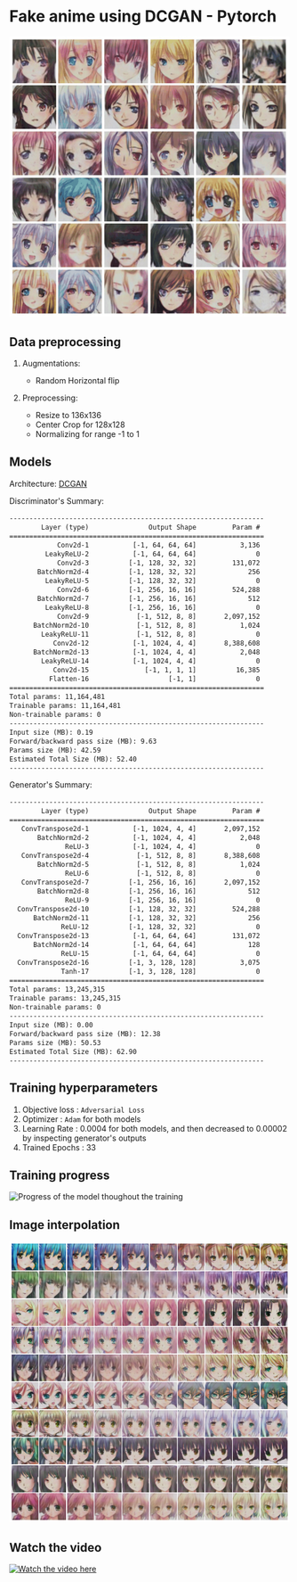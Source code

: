 # __Fake anime using DCGAN - Pytorch__

![Final outputs](final_outputs.png)

## __Data preprocessing__

1. Augmentations:
    - Random Horizontal flip

2. Preprocessing:
    - Resize to 136x136
    - Center Crop for 128x128
    - Normalizing for range -1 to 1


## __Models__

Architecture: [DCGAN](https://arxiv.org/abs/1511.06434)

Discriminator's Summary:

```
----------------------------------------------------------------
        Layer (type)               Output Shape         Param #
================================================================
            Conv2d-1           [-1, 64, 64, 64]           3,136
         LeakyReLU-2           [-1, 64, 64, 64]               0
            Conv2d-3          [-1, 128, 32, 32]         131,072
       BatchNorm2d-4          [-1, 128, 32, 32]             256
         LeakyReLU-5          [-1, 128, 32, 32]               0
            Conv2d-6          [-1, 256, 16, 16]         524,288
       BatchNorm2d-7          [-1, 256, 16, 16]             512
         LeakyReLU-8          [-1, 256, 16, 16]               0
            Conv2d-9            [-1, 512, 8, 8]       2,097,152
      BatchNorm2d-10            [-1, 512, 8, 8]           1,024
        LeakyReLU-11            [-1, 512, 8, 8]               0
           Conv2d-12           [-1, 1024, 4, 4]       8,388,608
      BatchNorm2d-13           [-1, 1024, 4, 4]           2,048
        LeakyReLU-14           [-1, 1024, 4, 4]               0
           Conv2d-15              [-1, 1, 1, 1]          16,385
          Flatten-16                    [-1, 1]               0
================================================================
Total params: 11,164,481
Trainable params: 11,164,481
Non-trainable params: 0
----------------------------------------------------------------
Input size (MB): 0.19
Forward/backward pass size (MB): 9.63
Params size (MB): 42.59
Estimated Total Size (MB): 52.40
----------------------------------------------------------------
```

Generator's Summary:

```
----------------------------------------------------------------
        Layer (type)               Output Shape         Param #
================================================================
   ConvTranspose2d-1           [-1, 1024, 4, 4]       2,097,152
       BatchNorm2d-2           [-1, 1024, 4, 4]           2,048
              ReLU-3           [-1, 1024, 4, 4]               0
   ConvTranspose2d-4            [-1, 512, 8, 8]       8,388,608
       BatchNorm2d-5            [-1, 512, 8, 8]           1,024
              ReLU-6            [-1, 512, 8, 8]               0
   ConvTranspose2d-7          [-1, 256, 16, 16]       2,097,152
       BatchNorm2d-8          [-1, 256, 16, 16]             512
              ReLU-9          [-1, 256, 16, 16]               0
  ConvTranspose2d-10          [-1, 128, 32, 32]         524,288
      BatchNorm2d-11          [-1, 128, 32, 32]             256
             ReLU-12          [-1, 128, 32, 32]               0
  ConvTranspose2d-13           [-1, 64, 64, 64]         131,072
      BatchNorm2d-14           [-1, 64, 64, 64]             128
             ReLU-15           [-1, 64, 64, 64]               0
  ConvTranspose2d-16          [-1, 3, 128, 128]           3,075
             Tanh-17          [-1, 3, 128, 128]               0
================================================================
Total params: 13,245,315
Trainable params: 13,245,315
Non-trainable params: 0
----------------------------------------------------------------
Input size (MB): 0.00
Forward/backward pass size (MB): 12.38
Params size (MB): 50.53
Estimated Total Size (MB): 62.90
----------------------------------------------------------------
```

## __Training hyperparameters__

1. Objective loss : `Adversarial Loss`
2. Optimizer      : `Adam` for both models
3. Learning Rate  : 0.0004  for both models, and then decreased to 0.00002 by inspecting generator's outputs 
4. Trained Epochs : 33

## __Training progress__

![Progress of the model thoughout the training](progress.gif)

## __Image interpolation__

![Image interpolation](interpolation.png)

## __Watch the video__

[![Watch the video here](https://img.youtube.com/vi/cqXKTC4IP10/0.jpg)](https://www.youtube.com/watch?v=cqXKTC4IP10)